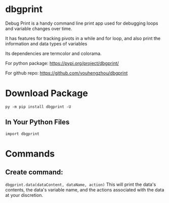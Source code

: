 # dbgprint

Debug Print is a handy command line print app used for debugging loops and variable changes over time.

It has features for tracking pivots in a while and for loop, and also print the information and data types of variables

Its dependencies are termcolor and colorama.

For python package: https://pypi.org/project/dbgprint/

For github repo: https://github.com/youhengzhou/dbgprint

# Download Package

`py -m pip install dbgprint -U`

## In Your Python Files

`import dbgprint`

# Commands

## Create command:

`dbgprint.data(dataContent, dataName, action)`
This will print the data's contents, the data's variable name, and the actions associated with the data at your discretion.
